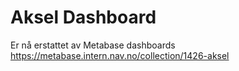 # Aksel Dashboard

Er nå erstattet av Metabase dashboards
https://metabase.intern.nav.no/collection/1426-aksel
